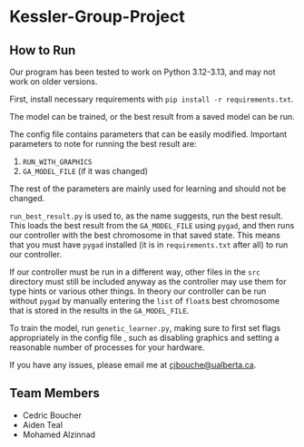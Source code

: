 # Kessler-Group-Project

## How to Run

Our program has been tested to work on Python 3.12-3.13, and may not work on older versions.

First, install necessary requirements with `pip install -r requirements.txt`.

The model can be trained, or the best result from a saved model can be run.

The config file contains parameters that can be easily modified.
Important parameters to note for running the best result are:

1. `RUN_WITH_GRAPHICS`
2. `GA_MODEL_FILE` (if it was changed)

The rest of the parameters are mainly used for learning and should not be changed.

`run_best_result.py` is used to, as the name suggests, run the best result.
This loads the best result from the `GA_MODEL_FILE` using `pygad`, and then runs
our controller with the best chromosome in that saved state. This means that you
must have `pygad` installed (it is in `requirements.txt` after all) to run our controller.

If our controller must be run in a different way, other files in the `src` directory
must still be included anyway as the controller may use them for type hints or various
other things. In theory our controller can be run without `pygad` by manually entering
the `list` of `float`s best chromosome that is stored in the results in the `GA_MODEL_FILE`.

To train the model, run `genetic_learner.py`, making sure to first set flags appropriately
in the config file , such as disabling graphics and setting a reasonable number of
processes for your hardware.

If you have any issues, please email me at <cjbouche@ualberta.ca>.

## Team Members

- Cedric Boucher
- Aiden Teal
- Mohamed Alzinnad
